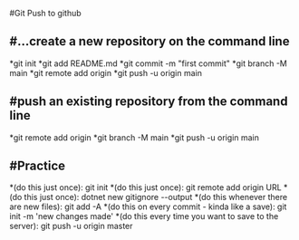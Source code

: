 #Git Push to github

#...create a new repository on the command line
--------------------------------------------------------------------------

*git init
*git add README.md
*git commit -m "first commit"
*git branch -M main
*git remote add origin 
*git push -u origin main



#push an existing repository from the command line
----------------------------------------------------------

*git remote add origin 
*git branch -M main
*git push -u origin main


#Practice
----------------------------------------------------------------
*(do this just once): git init
*(do this just once): git remote add origin URL
*(do this just once): dotnet new gitignore --output <Name>
*(do this whenever there are new files): git add -A
*(do this on every commit - kinda like a save): git init -m 'new changes made'
*(do this every time you want to save to the server): git push -u origin master
